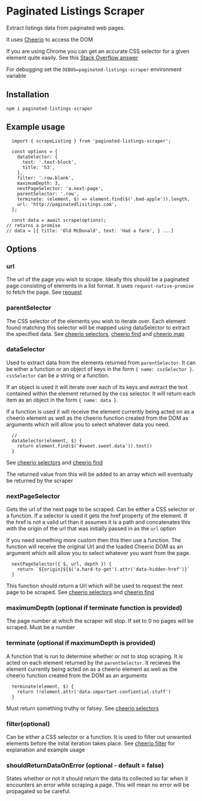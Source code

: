 # Paginated Listings Scraper


Extract listings data from paginated web pages. 

It uses [Cheerio](https://github.com/cheeriojs/cheerio) to access the DOM

If you are using Chrome you can get an accurate CSS selector for a given element quite easily. See this [Stack Overflow answer](https://stackoverflow.com/a/30381787/1552404)

For debugging set the `DEBUG=paginated-listings-scraper` environment variable

## Installation
`npm i paginated-listings-scraper`

## Example usage

```
  import { scrapeListing } from 'paginated-listings-scraper';

  const options = {
    dataSelector: {
      text: '.text-block',
      title: 'h3',
    },
    filter: '.row.blank',
    maximumDepth: 3,
    nextPageSelector: 'a.next-page',
    parentSelector: '.row',
    terminate: (element, $) => element.find($('.bad-apple')).length,
    url: 'http://paginatedlisitings.com',
  };

  const data = await scrape(options);
// returns a promise
// data = [{ title: 'Old McDonald', text: 'Had a farm', } ...]
```


## Options

### url

The url of the page you wish to scrape. Ideally this should be a paginated page consisting of elements in a list format. It uses `request-native-promise` to fetch the page. See [request](https://github.com/request/request)

### parentSelector

The CSS selector of the elements you wish to iterate over. Each element found matching this selector will be mapped using dataSelector to extract the specified data. See [cheerio selectors](https://github.com/cheeriojs/cheerio#selectors), [cheerio find](https://github.com/cheeriojs/cheerio#findselector) and [cheerio map](https://github.com/cheeriojs/cheerio#filter-selector---filter-selection---filter-element---filter-functionindex-element-) 

### dataSelector

Used to extract data from the elements returned from `parentSelector`. It can be either a function or an object of keys in the form `{ name: cssSelector }`. `cssSelector` can be a string or a function.

If an object is used it will iterate over each of its keys and extract the text contained within the element returned by the css selector. It will return each item as an object in the form `{ name: data }`.

If a function is used it will receive the element currently being acted on as a cheerio element as well as the  cheerio function created from the DOM as arguments which will allow you to select whatever data you need.

```
  //
  dataSelector(element, $) {
    return element.find($('#sweet.sweet.data')).text()
  }
```

See [cheerio selectors](https://github.com/cheeriojs/cheerio#selectors) and [cheerio find](https://github.com/cheeriojs/cheerio#findselector)

The returned value from this will be added to an array which will eventually be returned by the scraper

### nextPageSelector

Gets the url of the next page to be scraped. Can be either a CSS selector or a function. If a selector is used it gets the href property of the element. If the href is not a valid url than it assumes it is a path and concatenates this with the origin of the url that was initially passed in as the `url` option

If you need something more custom then this then use a function. The function will receive the original Url and the loaded Cheerio DOM as an argument which will allow you to select whatever you want from the page. 

```
  nextPageSelector({ $, url, depth }) {
    return `${origin}${$('a.hard-to-get').attr('data-hidden-href')}`
  }

```

This function should return a Url which will be used to request the next page to be scraped. See [cheerio selectors](https://github.com/cheeriojs/cheerio#selectors) and [cheerio find](https://github.com/cheeriojs/cheerio#findselector)

### maximumDepth (optional if terminate function is provided)

The page number at which the scraper will stop. If set to 0 no pages will be scraped. Must be a number

### terminate (optional if maximumDepth is provided)

A function that is run to determine whether or not to stop scraping. It is acted on each element returned by the `parentSelector`. It recieves the element currently being acted on as a cheerio element as well as the cheerio function created from the DOM as an arguments

```
  terminate(element, $) {
    return !!element.attr('data-important-confiential-stuff')
  }
```

Must return something truthy or falsey. See [cheerio selectors](https://github.com/cheeriojs/cheerio#selectors)

### filter(optional)

Can be either a CSS selector or a function. It is used to filter out unwanted elements before the inital iteration takes place. See [cheerio filter](https://github.com/cheeriojs/cheerio#filter-selector---filter-selection---filter-element---filter-functionindex-element-) for explanation and example usage 


### shouldReturnDataOnError (optional - default = false)

States whether or not it should return the data its collected so far when it encounters an error while scraping a page. This will mean no error will be propagated so be careful.